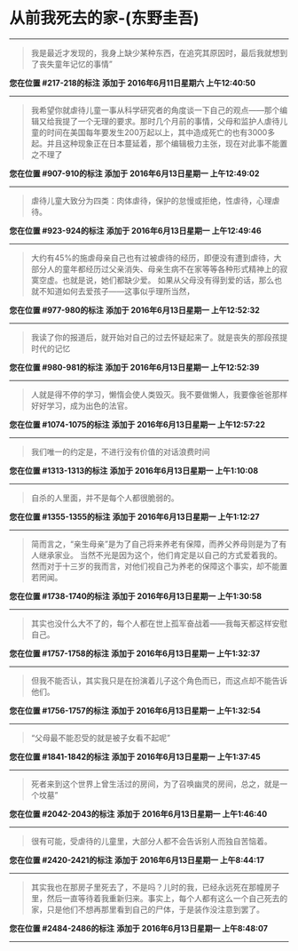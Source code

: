 # 从前我死去的家-(东野圭吾)

---

> 我是最近才发现的，我身上缺少某种东西，在追究其原因时，最后我就想到了丧失童年记忆的事情”

**您在位置 #217-218的标注** **添加于 2016年6月11日星期六 上午12:40:50**

---

> 我希望你就虐待儿童一事从科学研究者的角度谈一下自己的观点——那个编辑又给我提了一个无理的要求。那时几个月前的事情，父母和监护人虐待儿童的时间在美国每年要发生200万起以上，其中造成死亡的也有3000多起。并且这种现象正在日本蔓延着，那个编辑极力主张，现在对此事不能置之不理了

**您在位置 #907-910的标注** **添加于 2016年6月13日星期一 上午12:49:02**

---

> 虐待儿童大致分为四类：肉体虐待，保护的怠慢或拒绝，性虐待，心理虐待。

**您在位置 #923-924的标注** **添加于 2016年6月13日星期一 上午12:49:46**

---

> 大约有45%的施虐母亲自己也有过被虐待的经历，即便没有遭到虐待，大部分人的童年都经历过父亲消失、母亲生病不在家等等各种形式精神上的寂寞空虚。也就是说，她们都缺少爱。 如果从父母没有得到爱的话，那么也就不知道如何去爱孩子——这事似乎理所当然，

**您在位置 #977-980的标注** **添加于 2016年6月13日星期一 上午12:52:32**

---

> 我读了你的报道后，就开始对自己的过去怀疑起来了。就是丧失的那段孩提时代的记忆

**您在位置 #980-981的标注** **添加于 2016年6月13日星期一 上午12:52:39**

---

> 人就是得不停的学习，懒惰会使人类毁灭。我不要做懒人，我要像爸爸那样好好学习，成为出色的法官。

**您在位置 #1074-1075的标注** **添加于 2016年6月13日星期一 上午12:57:22**

---

> 我们唯一的约定是，不进行没有价值的对话浪费时间

**您在位置 #1313-1313的标注** **添加于 2016年6月13日星期一 上午1:10:08**

---

> 自杀的人里面，并不是每个人都很脆弱的。

**您在位置 #1355-1355的标注** **添加于 2016年6月13日星期一 上午1:12:27**

---

> 简而言之，“亲生母亲”是为了自己将来养老有保障，而养父养母则是为了有人继承家业。 当然不光是因为这个，他们肯定是以自己的方式爱着我的。然而对于十三岁的我而言，对他们视自己为养老的保障这个事实，却不能置若罔闻。

**您在位置 #1738-1740的标注** **添加于 2016年6月13日星期一 上午1:30:58**

---

> 其实也没什么大不了的，每个人都在世上孤军奋战着——我每天都这样安慰自己。

**您在位置 #1757-1758的标注** **添加于 2016年6月13日星期一 上午1:32:37**

---

> 但我不能否认，其实我只是在扮演着儿子这个角色而已，而这点却不能告诉他们。

**您在位置 #1756-1757的标注** **添加于 2016年6月13日星期一 上午1:32:54**

---

> “父母最不能忍受的就是被子女看不起呢”

**您在位置 #1841-1842的标注** **添加于 2016年6月13日星期一 上午1:37:45**

---

> 死者来到这个世界上曾生活过的房间，为了召唤幽灵的房间，总之，就是一个坟墓”

**您在位置 #2042-2043的标注** **添加于 2016年6月13日星期一 上午1:46:40**

---

> 很有可能，受虐待的儿童里，大部分人都不会告诉别人而独自苦恼着。

**您在位置 #2420-2421的标注** **添加于 2016年6月13日星期一 上午8:44:17**

---

> 其实我也在那房子里死去了，不是吗？儿时的我，已经永远死在那幢房子里，然后一直等待着我重新归来。事实上，每个人都有这么一个自己死去的家，只是他们不想再那里看到自己的尸体，于是装作没注意到罢了。

**您在位置 #2484-2486的标注** **添加于 2016年6月13日星期一 上午8:48:07**

---

